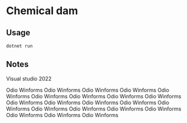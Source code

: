 # Chemical dam

## Usage

```bash
dotnet run
```

## Notes

Visual studio 2022

Odio Winforms
Odio Winforms
Odio Winforms
Odio Winforms
Odio Winforms
Odio Winforms
Odio Winforms
Odio Winforms
Odio Winforms
Odio Winforms
Odio Winforms
Odio Winforms
Odio Winforms
Odio Winforms
Odio Winforms
Odio Winforms
Odio Winforms
Odio Winforms
Odio Winforms
Odio Winforms
Odio Winforms
